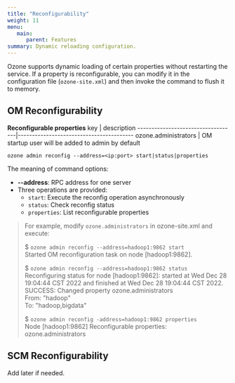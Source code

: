 ```yaml
---
title: "Reconfigurability"
weight: 11
menu:
   main:
      parent: Features
summary: Dynamic reloading configuration.
---
```

<!---
  Licensed to the Apache Software Foundation (ASF) under one or more
  contributor license agreements.  See the NOTICE file distributed with
  this work for additional information regarding copyright ownership.
  The ASF licenses this file to You under the Apache License, Version 2.0
  (the "License"); you may not use this file except in compliance with
  the License.  You may obtain a copy of the License at

      http://www.apache.org/licenses/LICENSE-2.0

  Unless required by applicable law or agreed to in writing, software
  distributed under the License is distributed on an "AS IS" BASIS,
  WITHOUT WARRANTIES OR CONDITIONS OF ANY KIND, either express or implied.
  See the License for the specific language governing permissions and
  limitations under the License.
-->

Ozone supports dynamic loading of certain properties without restarting the service. 
If a property is reconfigurable, you can modify it in the configuration file (`ozone-site.xml`) and then invoke the command to flush it to memory.

## OM Reconfigurability

**Reconfigurable properties**
key | description
-----------------------------------|-----------------------------------------
ozone.administrators | OM startup user will be added to admin by default

```shell
ozone admin reconfig --address=<ip:port> start|status|properties
```

The meaning of command options:
- **--address**: RPC address for one server
- Three operations are provided:
  - `start`:      Execute the reconfig operation asynchronously
  - `status`:     Check reconfig status
  - `properties`: List reconfigurable properties

>For example, modify `ozone.administrators` in ozone-site.xml and execute:
>
> $ `ozone admin reconfig --address=hadoop1:9862 start`<br>
Started OM reconfiguration task on node [hadoop1:9862].
>
>$ `ozone admin reconfig --address=hadoop1:9862 status`<br>
Reconfiguring status for node [hadoop1:9862]: started at Wed Dec 28 19:04:44 CST 2022 and finished at Wed Dec 28 19:04:44 CST 2022.<br>
SUCCESS: Changed property ozone.administrators<br>
From: "hadoop"<br>
To: "hadoop,bigdata"
>
> $ `ozone admin reconfig -address=hadoop1:9862 properties`<br>
Node [hadoop1:9862] Reconfigurable properties:<br>
ozone.administrators


## SCM Reconfigurability

Add later if needed.
